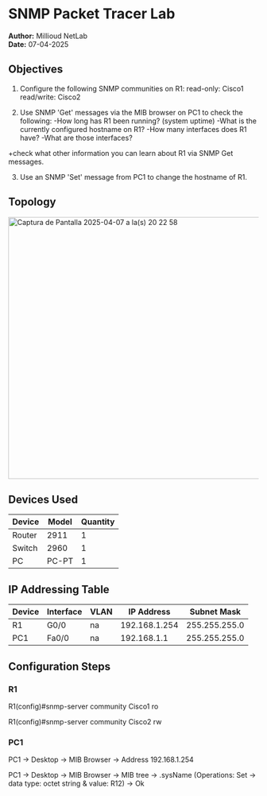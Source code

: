 # SNMP Packet Tracer Lab

**Author:** Millioud NetLab  
**Date:** 07-04-2025  

## Objectives


1. Configure the following SNMP communities on R1:
read-only: Cisco1
read/write: Cisco2

2. Use SNMP 'Get' messages via the MIB browser on PC1 to check the following:
-How long has R1 been running? (system uptime)
-What is the currently configured hostname on R1?
-How many interfaces does R1 have?
-What are those interfaces?

+check what other information you can learn about R1 via SNMP Get messages.
 
3. Use an SNMP 'Set' message from PC1 to change the hostname of R1.

## Topology 

<img width="527" alt="Captura de Pantalla 2025-04-07 a la(s) 20 22 58" src="https://github.com/user-attachments/assets/7dbdfdcb-061f-452d-a2e2-dd0f213619ed" />

## Devices Used


| Device         | Model        | Quantity |
|----------------|--------------|----------|
| Router         | 2911         | 1        |
| Switch  | 2960         | 1        |
| PC             | PC-PT     | 1        |

## IP Addressing Table

| Device | Interface | VLAN | IP Address     | Subnet Mask       |
|--------|-----------|------|----------------|-------------------|
| R1    | G0/0     | na   | 192.168.1.254   | 255.255.255.0     |
| PC1    | Fa0/0     | na   | 192.168.1.1   | 255.255.255.0     |

## Configuration Steps

### R1

R1(config)#snmp-server community Cisco1 ro

R1(config)#snmp-server community Cisco2 rw

### PC1

PC1 -> Desktop -> MIB Browser -> Address 192.168.1.254 

PC1 -> Desktop -> MIB Browser -> MIB tree -> .sysName (Operations: Set -> data type: octet string & value: R12) -> Ok
